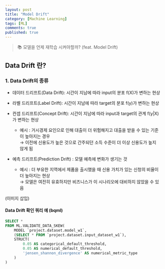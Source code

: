 ```yaml
---
layout: post
title: "Model Drift"
category: [Machine Learning] 
tags: [ML]
comments: true
published: true
---
```


> 📚 모델을 언제 재학습 시켜야할까? (feat. Model Drift)

## Data Drift 란?

### 1. Data Drift의 종류

- 데이터 드리프트(Data Drift): 시간이 지남에 따라 input의 분포 f(X)가 변하는 현상
- 라벨 드리프트(Label Drift): 시간이 지남에 따라 target의 분포 f(y)가 변하는 현상
- 컨셉 드리프트(Concept Drift): 시간이 지남에 따라 input과 target의 관계 f(y\|X)가 변하는 현상
    - 예시 : 거시경제 요인으로 인해 대출이 더 위험해지고 대출을 받을 수 있는 기준이 높아지는 경우 <br> → 이전에 신용도가 높은 것으로 간주되던 소득 수준이 더 이상 신용도가 높지 않게 됨

- 예측 드리프트(Prediction Drift) : 모델 예측에 변화가 생기는 것
    - 예시 : 더 부유한 지역에서 제품을 출시했을 때 신용 가치가 있는 신청의 비율이 더 높아지는 현상 <br> → 모델은 여전히 유효하지만 비즈니스가 이 시나리오에 대비하지 않았을 수 있음

(이미지 삽입)

#### Data Drift 확인 쿼리 예 (bqml)

```sql
SELECT *
FROM ML.VALIDATE_DATA_SKEW(
    MODEL `project.dataset.model_w1`,
    (SELECT * FROM `project.dataset.input_dataset_w1`),
    STRUCT(
        0.05 AS categorical_default_threshold,
        0.05 AS numerical_default_threshold,
        'jensen_shannon_divergence' AS numerical_metric_type
    )
)
```